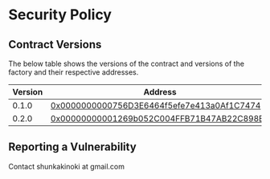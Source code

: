 # Security Policy

## Contract Versions

The below table shows the versions of the contract and versions of the factory and their respective addresses.

| Version | Address                                                                                                                |
| ------- | ---------------------------------------------------------------------------------------------------------------------- |
| 0.1.0   | [0x0000000000756D3E6464f5efe7e413a0Af1C7474](https://blockscan.com/address/0x0000000000756D3E6464f5efe7e413a0Af1C7474) |
| 0.2.0   | [0x00000000001269b052C004FFB71B47AB22C898B0](https://blockscan.com/address/0x00000000001269b052C004FFB71B47AB22C898B0) |

## Reporting a Vulnerability

Contact shunkakinoki at gmail.com
